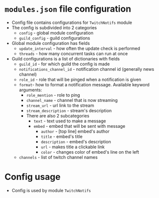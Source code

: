 # `modules.json` file configuration
- Config file contains configurations for `TwitchNotifs` module
- The config is subdivided into 2 categories
  - `config` - global module configuration
  - `guild_config` - guild configurations
- Global module configuration has fields
  - `update_interval` - how often the update check is performed
  - `threads` - how many concurrent tasks can run at once
- Guild configurations is a list of dictionaries with fields
  - `guild_id` - for which guild the config is made
  - `notifications_channel_id` - notification channel id (generally news channel)
  - `role_id` - role that will be pinged when a notification is given
  - `format`- how to format a notification message. Available keyword arguments:
    - `role_mention` - role to ping
    - `channel_name` - channel that is now streaming
    - `stream_url` - url link to the stream
    - `stream_description` - stream's description
    - There are also 2 subcategories
      - `text` - text used to make a message
      - `embed` - embed that will be sent with message
        - `author` - [top line] embed's author
        - `title` - embed's title
        - `description` - embed's description
        - `url` - makes title a clickable link
        - `color` - changes color of embed's line on the left
  - `channels` - list of twitch channel names


# Config usage
- Config is used by module `TwitchNotifs`
